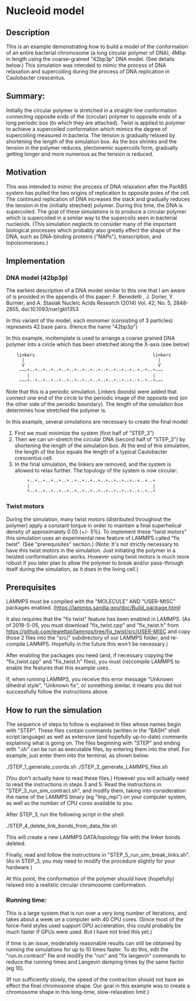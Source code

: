 Nucleoid model
=========

## Description

This is an example demonstrating how to build a model of the conformation of
an entire bacterial chromosome (a long circular polymer of DNA), 4Mbp in length
using the coarse-grained "42bp3p" DNA model.  (See details below.)
This simulation was intended to mimic the process of DNA relaxation and
supercoiling during the process of DNA replication in Caulobacter crescentus.

## Summary:

Initially the circular polymer is stretched in a straight-line conformation
connecting opposite ends of the (circular) polymer to opposite ends of a
long periodic box (to which they are attached).
Twist is applied to polymer to achieve a supercoiled
conformation which mimics the degree of supercoiling measured in bacteria.
The tension is gradually relaxed by shortening the length of the simulation box.
As the box shrinks and the tension in the polymer reduces, plectonemic
supercoils form, gradually getting longer and more numerous as the tension
is reduced.

## Motivation

This was intended to mimic the process of DNA relaxation after the ParABS
system has pulled the two origins of replication to opposite poles of the cell.
The continued replication of DNA increases the slack and gradually reduces
the tension in the (initially streched) polymer.  During this time, the
DNA is supercoiled.  The goal of these simulations is to produce a circular
polymer which is supercoiled in a similar way to the supercoils seen in
bacterial nucleoids. (This simulation neglects to consider many of the important
biological processes which probably also greatly effect the shape of the DNA,
such as DNA-binding proteins ("NAPs"), transcription, and topoisomerases.)

## Implementation

### DNA model (42bp3p)

The earliest description of a DNA model similar to this one that I am aware of
is provided in the appendix of this paper:
F. Benedetti , J. Dorier, Y. Burnier, and A. Stasiak
Nucleic Acids Research (2014) Vol. 42, No. 5, 2848-2855, doi:10.1093/nar/gkt1353

In this variant of the model, each monomer (consisting of 3 particles)
represents 42 base pairs.  (Hence the name "42bp3p")

In this example, moltemplate is used to arrange a coarse grained DNA polymer
into a circle which has been stretched along the X-axis (see below)

```    
    linkers                                             linkers
      |                                                   |
      V                                                   V
     ~~~*--*--*--*--*--*--*--*--*--*--*--*--*--*--*--*--*~~~
        |                                               |
     ~~~*--*--*--*--*--*--*--*--*--*--*--*--*--*--*--*--*~~~
```
Note that this is a periodic simulation.
Linkers (bonds) were added that connect one end of the circle to the
periodic image of the opposite end (on the other side of the periodic boundary).
The length of the simulation box determines how stretched the polymer is.

In this example, several simulations are necessary to create the final model:

1) First we must minimize the system (first half of "STEP_3")
2) Then we can un-stretch the circular DNA (second half of "STEP_3")
by shortening the length of the simulation box.  At the end of this
simulation, the length of the box equals the length of a typical
Caulobacter crescentus cell.
3) In the final simulation, the linkers are removed, and the system is
allowed to relax further.  The topology of the system is now circular:

```    
        *--*--*--*--*--*--*--*--*--*--*--*--*--*--*--*--*
        |                                               |
        *--*--*--*--*--*--*--*--*--*--*--*--*--*--*--*--*
```

### Twist motors

During the simulation, many twist motors (distributed throughout the polymer)
apply a constant torque in order to maintain a
final superhelical density of approximately 0.05 (+/- 5%).
To implement these "twist motors" this simulation uses an experimental
new feature of LAMMPS called "fix twist".  (See "prerequisites" section.)
(Note: It's not strictly necessary to have this twist motors in the simulation.
 Just initiating the polymer in a twisted conformation also works.
 However using twist motors is much more robust if you later plan to allow the
 polymer to break and/or pass-through itself during the simulation,
 as it does in the living cell.)

## Prerequisites

LAMMPS must be compiled with the "MOLECULE" AND "USER-MISC" packages enabled.
(https://lammps.sandia.gov/doc/Build_package.html)

It also requires that the "fix twist" feature has been enabled in LAMMPS.
(As of 2019-5-05, you must download "fix_twist.cpp" and "fix_twist.h" from
 https://github.com/jewettaij/lammps/tree/fix_twist/src/USER-MISC
 and copy those 2 files into the "src/" subdirectory of our LAMMPS folder,
 and re-compile LAMMPS.  Hopefully in the future this won't be necessary.)

After enabling the packages you need (and, if necessary copying the
"fix_twist.cpp" and "fix_twist.h" files), you must (re)compile LAMMPS
to enable the features that this example uses.

If, when running LAMMPS, you receive this error message
"Unknown dihedral style", "Unknown fix", or something similar,
it means you did not successfully follow the instructions above.


## How to run the simulation

The sequence of steps to follow is explained in files whose names begin with
"STEP".  These files contain commands (written in the "BASH" shell script
language) as well as extensive (and hopefully up-to-date) comments explaining
what is going on.  The files beginning with "STEP" and ending with ".sh" can
be run as executable files, by entering them into the shell.  For example,
just enter them into the terminal, as shown below:

   ./STEP_1_generate_coords.sh
   ./STEP_2_generate_LAMMPS_files.sh

(You don't actually have to read these files.)
However you will actually need to read the instructions in steps 3 and 5.
Read the instructions in "STEP_3_run_sim_contract.sh", and modify them,
taking into consideration the name of the LAMMPS binary (eg "lmp_mpi")
on your computer system, as well as the number of CPU cores available to you.

After STEP_3, run the following script in the shell:

   ./STEP_4_delete_link_bonds_from_data_file.sh

This will create a new LAMMPS DATA/topology file with the linker bonds deleted.

Finally, read and follow the instructions in "STEP_5_run_sim_break_links.sh".
(As in STEP_3, you may need to modify the procedure slightly for your hardware.)

At this point, the conformation of the polymer should have (hopefully)
relaxed into a realistic circular chromosome conformation.

### Running time:

This is a large system that is run over a very long number of iterations,
and takes about a week on a computer with 40 CPU cores.
(Since most of the force-field styles used support GPU acceleration, this could
 probably be much faster if GPUs were used.  But I have not tried this yet.)

If time is an issue, moderately reasonable results can still be obtained by
running the simulations for up to 10 times faster.  To do this, edit the
"run.in.contract" file and modify the "run" and "fix langevin" commands to
reduce the running times and Langevin damping times by the same factor (eg 10).

(If run sufficiently slowly, the speed of the contraction should not have
an effect the final chromosome shape.  Our goal in this example was to
create a chromosome shape in this long-time, slow-relaxation limit.)